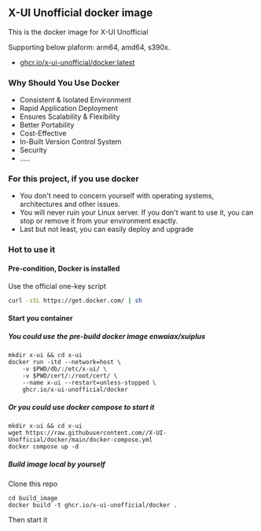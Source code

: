 ## X-UI Unofficial docker image

This is the docker image for X-UI Unofficial

Supporting below plaform: arm64, amd64, s390x.

- [ghcr.io/x-ui-unofficial/docker:latest](https://github.com/x-ui-unofficial/docker/pkgs/container/docker)

### Why Should You Use Docker

- Consistent & Isolated Environment
- Rapid Application Deployment
- Ensures Scalability & Flexibility
- Better Portability
- Cost-Effective
- In-Built Version Control System
- Security
- .....

### For this project, if you use docker

- You don't need to concern yourself with operating systems, architectures and other issues.
- You will never ruin your Linux server. If you don't want to use it, you can stop or remove it from your environment exactly.
- Last but not least, you can easily deploy and upgrade

### Hot to use it

#### Pre-condition, Docker is installed

Use the official one-key script

```bash
curl -sSL https://get.docker.com/ | sh
```

#### Start you container

##### You could use the pre-build docker image enwaiax/xuiplus

```
mkdir x-ui && cd x-ui
docker run -itd --network=host \
    -v $PWD/db/:/etc/x-ui/ \
    -v $PWD/cert/:/root/cert/ \
    --name x-ui --restart=unless-stopped \
    ghcr.io/x-ui-unofficial/docker
```

##### Or you could use docker compose to start it

```
mkdir x-ui && cd x-ui
wget https://raw.githubusercontent.com//X-UI-Unofficial/docker/main/docker-compose.yml
docker compose up -d
```

##### Build image local by yourself

Clone this repo

```
cd build_image
docker build -t ghcr.io/x-ui-unofficial/docker .

```

Then start it
